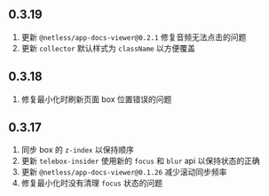 ## 0.3.19

1. 更新 `@netless/app-docs-viewer@0.2.1` 修复音频无法点击的问题
2. 更新 `collector` 默认样式为 `className` 以方便覆盖

## 0.3.18

1. 修复最小化时刷新页面 box 位置错误的问题

## 0.3.17

1. 同步 box 的 `z-index` 以保持顺序
2. 更新 `telebox-insider` 使用新的 `focus` 和 `blur` api 以保持状态的正确
3. 更新 `@netless/app-docs-viewer@0.1.26` 减少滚动同步频率
4. 修复最小化时没有清理 `focus` 状态的问题
